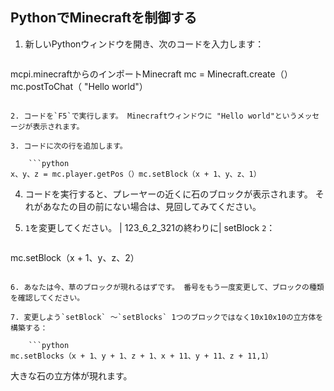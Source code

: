 ## PythonでMinecraftを制御する

1. 新しいPythonウィンドウを開き、次のコードを入力します：
    
    ```python
mcpi.minecraftからのインポートMinecraft mc = Minecraft.create（）mc.postToChat（ "Hello world"）
```

2. コードを`F5`で実行します。 Minecraftウィンドウに "Hello world"というメッセージが表示されます。

3. コードに次の行を追加します。
    
    ```python
x、y、z = mc.player.getPos（）mc.setBlock（x + 1、y、z、1）
```

4. コードを実行すると、プレーヤーの近くに石のブロックが表示されます。 それがあなたの目の前にない場合は、見回してみてください。

5. `1`を変更してください。 | 123_6_2_321の終わりに| setBlock</code> `2`：
    
    ```python
mc.setBlock（x + 1、y、z、2）
```

6. あなたは今、草のブロックが現れるはずです。 番号をもう一度変更して、ブロックの種類を確認してください。

7. 変更しよう`setBlock` 〜`setBlocks` 1つのブロックではなく10x10x10の立方体を構築する：
    
    ```python
mc.setBlocks（x + 1、y + 1、z + 1、x + 11、y + 11、z + 11,1）
```

大きな石の立方体が現れます。